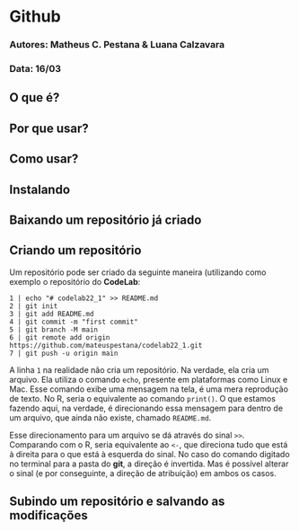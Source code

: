 # Github

### Autores: Matheus C. Pestana & Luana Calzavara
### Data: 16/03


## O que é?

## Por que usar? 

## Como usar? 

## Instalando

## Baixando um repositório já criado

## Criando um repositório

Um repositório pode ser criado da seguinte maneira (utilizando como exemplo o repositório do __CodeLab__: 

```
1 | echo "# codelab22_1" >> README.md
2 | git init
3 | git add README.md
4 | git commit -m "first commit"
5 | git branch -M main
6 | git remote add origin https://github.com/mateuspestana/codelab22_1.git
7 | git push -u origin main
```

A linha `1` na realidade não cria um repositório. Na verdade, ela cria um arquivo. Ela utiliza o comando `echo`, presente em plataformas como Linux e Mac. Esse comando exibe uma mensagem na tela, é uma mera reprodução de texto. No R, seria o equivalente ao comando `print()`. O que estamos fazendo aqui, na verdade, é direcionando essa mensagem para dentro de um arquivo, que ainda não existe, chamado `README.md`. 

Esse direcionamento para um arquivo se dá através do sinal `>>`. Comparando com o R, seria equivalente ao `<-`, que direciona tudo que está à direita para o que está à esquerda do sinal. No caso do comando digitado no terminal para a pasta do __git__, a direção é invertida. Mas é possível alterar o sinal (e por conseguinte, a direção de atribuição) em ambos os casos. 




## Subindo um repositório e salvando as modificações